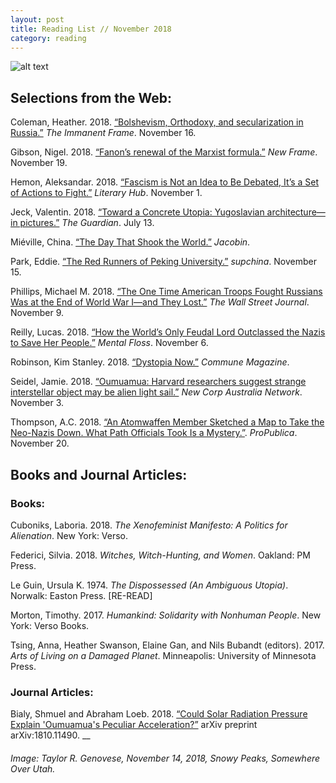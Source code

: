 ```yaml
---
layout: post
title: Reading List // November 2018
category: reading
---
```


![alt text](https://trgenovese.github.io/blog/images/nov18reading.jpg)

## Selections from the Web:
Coleman, Heather. 2018. [“Bolshevism, Orthodoxy, and secularization in Russia.”](https://tif.ssrc.org/2018/11/16/bolshevism-orthodoxy-and-secularization-in-russia/) *The Immanent Frame*. November 16.

Gibson, Nigel. 2018. [“Fanon’s renewal of the Marxist formula.”](https://www.newframe.com/fanons-renewal-marxist-formula) *New Frame*. November 19.

Hemon, Aleksandar. 2018. [“Fascism is Not an Idea to Be Debated, It’s a Set of Actions to Fight.”](https://lithub.com/fascism-is-not-an-idea-to-be-debated-its-a-set-of-actions-to-fight/) *Literary Hub*. November 1.

Jeck, Valentin. 2018. [“Toward a Concrete Utopia: Yugoslavian architecture—in pictures.”](https://www.theguardian.com/cities/gallery/2018/jul/13/toward-a-concrete-utopia-yugoslavian-architecture-in-pictures) *The Guardian*. July 13.

Miéville, China. [“The Day That Shook the World.”](https://www.jacobinmag.com/2017/11/october-revolution-china-mieville-bolsheviks) *Jacobin*.

Park, Eddie. [“The Red Runners of Peking University.”](https://supchina.com/2018/11/15/the-red-runners-of-peking-university/) *supchina*. November 15.

Phillips, Michael M. 2018. [“The One Time American Troops Fought Russians Was at the End of World War I—and They Lost.”](https://www.wsj.com/articles/the-one-time-american-troops-fought-russians-was-at-the-end-of-world-war-iand-they-lost-1541772001) *The Wall Street Journal*. November 9.

Reilly, Lucas. 2018. [“How the World’s Only Feudal Lord Outclassed the Nazis to Save Her People.”](http://mentalfloss.com/article/559912/dame-sybil-hathaway-sark-feudal-lord-outclassed-nazis-ww2) *Mental Floss*. November 6.

Robinson, Kim Stanley. 2018. [“Dystopia Now.”](https://communemag.com/dystopias-now/) *Commune Magazine*.

Seidel, Jamie. 2018. [“Oumuamua: Harvard researchers suggest strange interstellar object may be alien light sail.”](https://www.news.com.au/technology/science/space/oumuamua-harvard-researchers-suggest-strange-interstellar-object-may-be-alien-light-sail/news-story/6527afbbd9e1350a77ba8618da2c1b9e) *New Corp Australia Network*. November 3.

Thompson, A.C. 2018. [“An Atomwaffen Member Sketched a Map to Take the Neo-Nazis Down. What Path Officials Took Is a Mystery.”](https://www.propublica.org/article/an-atomwaffen-member-sketched-a-map-to-take-the-neo-nazis-down-what-path-officials-took-is-a-mystery). *ProPublica*. November 20.

## Books and Journal Articles:

### Books:
Cuboniks, Laboria. 2018. *The Xenofeminist Manifesto: A Politics for Alienation*. New York: Verso.

Federici, Silvia. 2018. *Witches, Witch-Hunting, and Women*. Oakland: PM Press.

Le Guin, Ursula K. 1974. *The Dispossessed (An Ambiguous Utopia)*. Norwalk: Easton Press. [RE-READ]

Morton, Timothy. 2017. *Humankind: Solidarity with Nonhuman People*. New York: Verso Books.

Tsing, Anna, Heather Swanson, Elaine Gan, and Nils Bubandt (editors). 2017. *Arts of Living on a Damaged Planet*. Minneapolis: University of Minnesota Press.

### Journal Articles:
Bialy, Shmuel and Abraham Loeb. 2018. [“Could Solar Radiation Pressure Explain 'Oumuamua's Peculiar Acceleration?”](https://arxiv.org/abs/1810.11490) arXiv preprint arXiv:1810.11490.
__
###### Image: Taylor R. Genovese, November 14, 2018, Snowy Peaks, Somewhere Over Utah.
